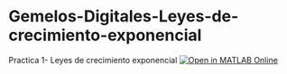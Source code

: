 # Gemelos-Digitales-Leyes-de-crecimiento-exponencial
Practica 1- Leyes de crecimiento exponencial
[![Open in MATLAB Online](https://www.mathworks.com/images/responsive/global/open-in-matlab-online.svg)](https://matlab.mathworks.com/open/github/v1?repo=IamJrbe/Gemelos-Digitales-Leyes-de-crecimiento-exponencial)
